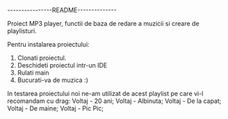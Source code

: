 ----------------README--------------


Proiect MP3 player, functii de baza de redare a muzicii si creare de playlisturi.

Pentru instalarea proiectului:
1. Clonati proiectul.
2. Deschideti proiectul intr-un IDE
3. Rulati main
4. Bucurati-va de muzica :)

In testarea proiectului noi ne-am utilizat de acest playlist pe care vi-l recomandam cu drag:
  Voltaj - 20 ani;
  Voltaj - Albinuta;
  Voltaj - De la capat;
  Voltaj - De maine;
  Voltaj - Pic Pic;
